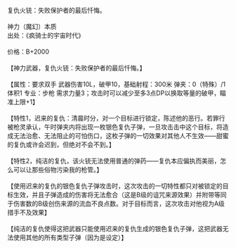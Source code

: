 <title>复仇火铳</title>
<meta name="GENERATOR" content="WinCHM">
<meta http-equiv="Content-Type" content="text/html; charset=gb2312">
<br>复仇火铳：失败保护者的最后忏悔。
<br>
<br>神力（魔幻）本质
<br>出处：《疯骑士的宇宙时代》
<br>
<br>价格：B+2000
<br>
<br>【神力武器，复仇火铳：失败保护者的最后忏悔。】
<br>
<br>【属性：要求双手 武器伤害10L，破甲10，基础射程：300米 弹夹：0（特殊）/1 体积1 专业：步枪 需求力量3；攻击时可以减少至多3点DP以换取等量的破甲，瞄准上限+1】
<br>
<br>【特性1，迟来的复仇：清晨时分，对一个目标进行锁定，陈述他的恶行。若罪行被枪灵承认，午时弹夹内将出现一枚银色复仇子弹，一旦攻击击中这个目标，将造成无法治愈、无法阻止的可怕伤口，这枚子弹的一切效果对其他人不生效——甜蜜的复仇或许会迟到，但绝对不会不到。】
<br>
<br>【特性2，纯洁的复仇，该火铳无法使用普通的弹药——复仇本应偏执而美丽，怎么可以让那些俗物污染我的枪管。】
<br>
<br>【使用迟来的复仇的银色复仇子弹攻击时，这次攻击的一切特性都只对被锁定的目标生效，并且子弹造成的伤害将无法愈合（这是B级的诅咒来源效果）并附带等同于伤害数的B级创伤来源的流血不良点数。对于目标而言，这次攻击对他视为A级措手不及效果】
<br>
<br>【纯洁的复仇使得这把武器只能使用迟来的复仇生成的银色复仇子弹，这把武器无法使用其他的所有类型子弹（因为是设定）】
